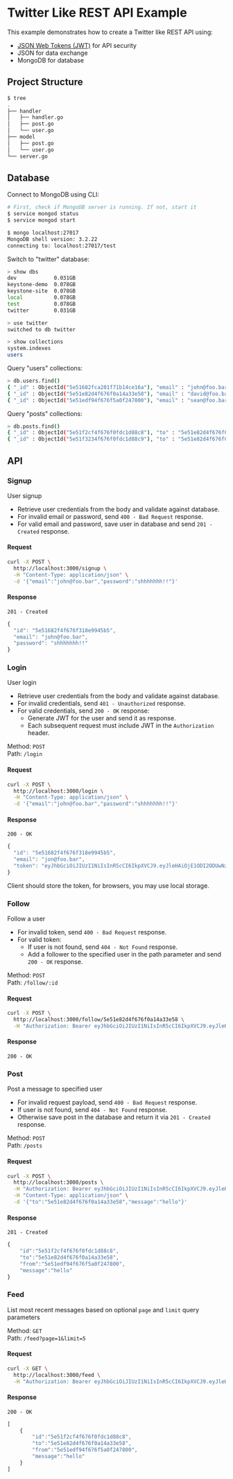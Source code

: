 # Twitter Like REST API Example

This example demonstrates how to create a Twitter like REST API using:
- [JSON Web Tokens (JWT)](https://jwt.io/) for API security
- JSON for data exchange
- MongoDB for database

## Project Structure

```sh
$ tree
.
├── handler
│   ├── handler.go
│   ├── post.go
│   └── user.go
├── model
│   ├── post.go
│   └── user.go
└── server.go
```

## Database

Connect to MongoDB using CLI:

```sh
# First, check if MongoDB server is running. If not, start it
$ service mongod status
$ service mongod start

$ mongo localhost:27017
MongoDB shell version: 3.2.22
connecting to: localhost:27017/test
```

Switch to "twitter" database:

```sh
> show dbs
dev            0.031GB
keystone-demo  0.078GB
keystone-site  0.078GB
local          0.078GB
test           0.078GB
twitter        0.031GB

> use twitter
switched to db twitter

> show collections
system.indexes
users
```

Query "users" collections:

```sh
> db.users.find()
{ "_id" : ObjectId("5e51682fca201f71b14ce16a"), "email" : "john@foo.bar", "password" : "shhhhhhh!!" }
{ "_id" : ObjectId("5e51e82d4f676f0a14a33e58"), "email" : "david@foo.bar", "password" : "shhhhhhh!!", "followers" : [ "5e51e82d4f676f0a14a33e58", "5e51682fca201f71b14ce16a" ] }
{ "_id" : ObjectId("5e51edf94f676f5a0f247800"), "email" : "sean@foo.bar", "password" : "shhh!" }
```

Query "posts" collections:

```sh
> db.posts.find()
{ "_id" : ObjectId("5e51f2cf4f676f0fdc1d88c8"), "to" : "5e51e82d4f676f0a14a33e58", "from" : "5e51edf94f676f5a0f247800", "message" : "hello" }
{ "_id" : ObjectId("5e51f3234f676f0fdc1d88c9"), "to" : "5e51e82d4f676f0a14a33e58", "from" : "5e51edf94f676f5a0f247800", "message" : "wassup bro?" }
```

## API

### Signup

User signup

- Retrieve user credentials from the body and validate against database.
- For invalid email or password, send `400 - Bad Request` response.
- For valid email and password, save user in database and send `201 - Created` response.

#### Request

```sh
curl -X POST \
  http://localhost:3000/signup \
  -H "Content-Type: application/json" \
  -d '{"email":"john@foo.bar","password":"shhhhhhh!!"}'
```

#### Response

`201 - Created`

```js
{
  "id": "5e51682f4f676f318e9945b5",
  "email": "john@foo.bar",
  "password": "shhhhhhh!!"
}
```

### Login

User login

- Retrieve user credentials from the body and validate against database.
- For invalid credentials, send `401 - Unauthorized` response.
- For valid credentials, send `200 - OK` response:
  - Generate JWT for the user and send it as response.
  - Each subsequent request must include JWT in the `Authorization` header.

Method: `POST`<br>
Path: `/login`

#### Request

```sh
curl -X POST \
  http://localhost:3000/login \
  -H "Content-Type: application/json" \
  -d '{"email":"john@foo.bar","password":"shhhhhhh!!"}'
```

#### Response

`200 - OK`

```js
{
  "id": "5e51682f4f676f318e9945b5",
  "email": "jon@foo.bar",
  "token": "eyJhbGciOiJIUzI1NiIsInR5cCI6IkpXVCJ9.eyJleHAiOjE1ODI2ODUwNzYsImlkIjoiNWU1MTY4MmY0ZjY3NmYzMThlOTk0NWI1In0.-vVVPUJ5K-B0NzpeH1SrIrxEOgc-Td6Tej_p_Ig4CDQ"
}
```

Client should store the token, for browsers, you may use local storage.

### Follow

Follow a user

- For invalid token, send `400 - Bad Request` response.
- For valid token:
  - If user is not found, send `404 - Not Found` response.
  - Add a follower to the specified user in the path parameter and send `200 - OK` response.

Method: `POST` <br>
Path: `/follow/:id`

#### Request

```sh
curl -X POST \
  http://localhost:3000/follow/5e51e82d4f676f0a14a33e58 \
  -H "Authorization: Bearer eyJhbGciOiJIUzI1NiIsInR5cCI6IkpXVCJ9.eyJleHAiOjE1ODI2ODUwNzYsImlkIjoiNWU1MTY4MmY0ZjY3NmYzMThlOTk0NWI1In0.-vVVPUJ5K-B0NzpeH1SrIrxEOgc-Td6Tej_p_Ig4CDQ"
```

#### Response

`200 - OK`

### Post

Post a message to specified user

- For invalid request payload, send `400 - Bad Request` response.
- If user is not found, send `404 - Not Found` response.
- Otherwise save post in the database and return it via `201 - Created` response.

Method: `POST` <br>
Path: `/posts`

#### Request

```sh
curl -X POST \
  http://localhost:3000/posts \
  -H "Authorization: Bearer eyJhbGciOiJIUzI1NiIsInR5cCI6IkpXVCJ9.eyJleHAiOjE1ODI2ODY5MTYsImlkIjoiNWU1MWVkZjk0ZjY3NmY1YTBmMjQ3ODAwIn0.etrHRu-qobl654k0OilaCCmCA_gxvt8dM1aBJpFrvPU" \
  -H "Content-Type: application/json" \
  -d '{"to":"5e51e82d4f676f0a14a33e58","message":"hello"}'
```

#### Response

`201 - Created`

```js
{
    "id":"5e51f2cf4f676f0fdc1d88c8",
    "to":"5e51e82d4f676f0a14a33e58",
    "from":"5e51edf94f676f5a0f247800",
    "message":"hello"
}
```

### Feed

List most recent messages based on optional `page` and `limit` query parameters

Method: `GET` <br>
Path: `/feed?page=1&limit=5`

#### Request

```sh
curl -X GET \
  http://localhost:3000/feed \
  -H "Authorization: Bearer eyJhbGciOiJIUzI1NiIsInR5cCI6IkpXVCJ9.eyJleHAiOjE1ODI2ODU0MzgsImlkIjoiNWU1MWU4MmQ0ZjY3NmYwYTE0YTMzZTU4In0.-mXoRPdizUnRG2DgtoaP775O6xWpWzpB00-sgvRdM4I"
```

#### Response

`200 - OK`

```js
[
    {
        "id":"5e51f2cf4f676f0fdc1d88c8",
        "to":"5e51e82d4f676f0a14a33e58",
        "from":"5e51edf94f676f5a0f247800",
        "message":"hello"
    }
]
```
